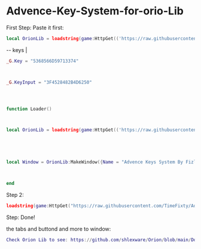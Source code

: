 # Advence-Key-System-for-orio-Lib

First Step:
Paste it first:

```lua
local OrionLib = loadstring(game:HttpGet(('https://raw.githubusercontent.com/shlexware/Orion/main/source')))()
```

-- keys
|
```lua
_G.Key = "5368566D59713374"



_G.KeyInput = "3F4528482B4D6250"




function Loader()



local OrionLib = loadstring(game:HttpGet(('https://raw.githubusercontent.com/shlexware/Orion/main/source')))()
   




local Window = OrionLib:MakeWindow({Name = "Advence Keys System By Fizly Hub", HidePremium = false, SaveConfig = true, ConfigFolder = "Credits Window"})



end
```


Step 2:
```lua
loadstring(game:HttpGet("https://raw.githubusercontent.com/TimeFixty/Advence-Key-System-for-orio-Lib/main/KEY%20PROTECT%20SOURCE", true))()
```
Step:
Done!


the tabs and buttond and more to window:
```lua
Check Orion Lib to see: https://github.com/shlexware/Orion/blob/main/Documentation.md
```







 
